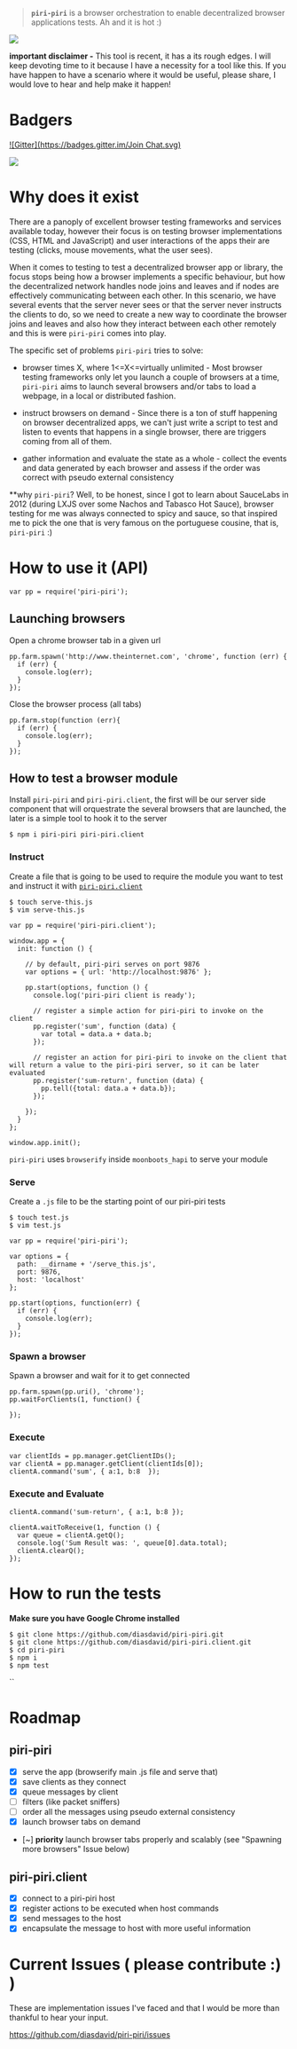 > **`piri-piri`** is a browser orchestration to enable decentralized browser applications tests. Ah and it is hot :)

![](/img/logo.png)


**important disclaimer -** This tool is recent, it has a its rough edges. I will keep devoting time to it because I have a necessity for a tool like this. If you have happen to have a scenario where it would be useful, please share, I would love to hear and help make it happen!

# Badgers
[![Gitter](https://badges.gitter.im/Join Chat.svg)](https://gitter.im/diasdavid/piri-piri?utm_source=badge&utm_medium=badge&utm_campaign=pr-badge&utm_content=badge)

[![](https://cldup.com/pgZbzoshyV-3000x3000.png)](http://www.gsd.inesc-id.pt/)

# Why does it exist

There are a panoply of excellent browser testing frameworks and services available today, however their focus is on testing browser implementations (CSS, HTML and JavaScript) and user interactions of the apps their are testing (clicks, mouse movements, what the user sees). 

When it comes to testing to test a decentralized browser app or library, the focus stops being how a browser implements a specific behaviour, but how the decentralized network handles node joins and leaves and if nodes are effectively communicating between each other. In this scenario, we have several events that the server never sees or that the server never instructs the clients to do, so we need to create a new way to coordinate the browser joins and leaves and also how they interact between each other remotely and this is were `piri-piri` comes into play.


The specific set of problems `piri-piri` tries to solve:

- browser times X, where 1<=X<=virtually unlimited - Most browser testing frameworks only let you launch a couple of browsers at a time, `piri-piri` aims to launch several browsers and/or tabs to load a webpage, in a local or distributed fashion.

- instruct browsers on demand - Since there is a ton of stuff happening on browser decentralized apps, we can't just write a script to test and listen to events that happens in a single browser, there are triggers coming from all of them.

- gather information and evaluate the state as a whole - collect the events and data generated by each browser and assess if the order was correct with pseudo external consistency

**why `piri-piri`? Well, to be honest, since I got to learn about SauceLabs in 2012 (during LXJS over some Nachos and Tabasco Hot Sauce), browser testing for me was always connected to spicy and sauce, so that inspired me to pick the one that is very famous on the portuguese cousine, that is, `piri-piri` :)


# How to use it (API)

```
var pp = require('piri-piri');
```

## Launching browsers 

Open a chrome browser tab in a given url
```
pp.farm.spawn('http://www.theinternet.com', 'chrome', function (err) {
  if (err) { 
    console.log(err);
  }
});
```

Close the browser process (all tabs)
```
pp.farm.stop(function (err){
  if (err) { 
    console.log(err);
  }
});
```

## How to test a browser module

Install `piri-piri` and `piri-piri.client`, the first will be our server side component that will orquestrate the several browsers that are launched, the later is a simple tool to hook it to the server

```
$ npm i piri-piri piri-piri.client
```

### Instruct

Create a file that is going to be used to require the module you want to test and instruct it with [`piri-piri.client`](https://github.com/diasdavid/piri-piri.client)


```
$ touch serve-this.js
$ vim serve-this.js
```

```
var pp = require('piri-piri.client');

window.app = {
  init: function () {

    // by default, piri-piri serves on port 9876
    var options = { url: 'http://localhost:9876' };
    
    pp.start(options, function () {
      console.log('piri-piri client is ready');

      // register a simple action for piri-piri to invoke on the client
      pp.register('sum', function (data) {
        var total = data.a + data.b;
      });

      // register an action for piri-piri to invoke on the client that will return a value to the piri-piri server, so it can be later evaluated
      pp.register('sum-return', function (data) {
        pp.tell({total: data.a + data.b});
      });

    });
  }
};

window.app.init();
```

`piri-piri` uses `browserify` inside `moonboots_hapi` to serve your module

### Serve

Create a `.js` file to be the starting point of our piri-piri tests

```
$ touch test.js
$ vim test.js
```

```
var pp = require('piri-piri');

var options = {
  path: __dirname + '/serve_this.js',
  port: 9876,
  host: 'localhost'
};

pp.start(options, function(err) {
  if (err) { 
    console.log(err); 
  }
});
```

### Spawn a browser

Spawn a browser and wait for it to get connected

```
pp.farm.spawn(pp.uri(), 'chrome');
pp.waitForClients(1, function() {
      
});    
```

### Execute

```
var clientIds = pp.manager.getClientIDs();
var clientA = pp.manager.getClient(clientIds[0]);
clientA.command('sum', { a:1, b:8  });
```


### Execute and Evaluate

```
clientA.command('sum-return', { a:1, b:8 });

clientA.waitToReceive(1, function () {
  var queue = clientA.getQ();
  console.log('Sum Result was: ', queue[0].data.total);
  clientA.clearQ();     
});

```


# How to run the tests

**Make sure you have Google Chrome installed**

```
$ git clone https://github.com/diasdavid/piri-piri.git
$ git clone https://github.com/diasdavid/piri-piri.client.git
$ cd piri-piri
$ npm i 
$ npm test
```


``

# Roadmap

## piri-piri
- [X] serve the app (browserify main .js file and serve that)
- [X] save clients as they connect
- [X] queue messages by client
- [ ] filters (like packet sniffers)
- [ ] order all the messages using pseudo external consistency
- [X] launch browser tabs on demand
- [~] **priority** launch browser tabs properly and scalably (see "Spawning more browsers" Issue below)

## piri-piri.client
- [X] connect to a piri-piri host
- [X] register actions to be executed when host commands
- [X] send messages to the host
- [X] encapsulate the message to host with more useful information

# Current Issues ( please contribute :) )

These are implementation issues I've faced and that I would be more than thankful to hear your input. 

https://github.com/diasdavid/piri-piri/issues
